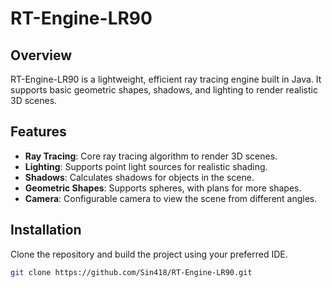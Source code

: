 # RT-Engine-LR90

## Overview
RT-Engine-LR90 is a lightweight, efficient ray tracing engine built in Java. It supports basic geometric shapes, shadows, and lighting to render realistic 3D scenes.

## Features
- **Ray Tracing**: Core ray tracing algorithm to render 3D scenes.
- **Lighting**: Supports point light sources for realistic shading.
- **Shadows**: Calculates shadows for objects in the scene.
- **Geometric Shapes**: Supports spheres, with plans for more shapes.
- **Camera**: Configurable camera to view the scene from different angles.

## Installation
Clone the repository and build the project using your preferred IDE.

```bash
git clone https://github.com/Sin418/RT-Engine-LR90.git

